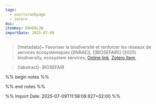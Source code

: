 ```yaml
---
tags:
  - source/webpage
  - zotero
doi: 
itemKey: EN4E8L2W
importDate: 2025-07-09
---
```

>[!metadata]+
> Favoriser la biodiversité et renforcer les réseaux de services écosystémiques
> [[INRAE]], 
> [[BIOSEFAIR]] (2025)
> biodiversity, ecosystem services, 
> [Online link](https://biosefair.hub.inrae.fr/), [Zotero Item](zotero://select/library/items/EN4E8L2W),

>[!abstract]-
>BIOSEFAIR

%% begin notes %%

%% end notes %%

%% Import Date: 2025-07-09T11:58:09.927+02:00 %%
